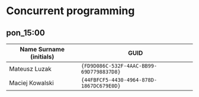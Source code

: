# Concurrent programming

## pon_15:00

| Name Surname (initials) | GUID                                     |
| ----------------------- | ---------------------------------------- |
| Mateusz Luzak           | `{FD9D086C-532F-4AAC-BB99-69D7798837D8}` |
| Maciej Kowalski         | `{44FBFCF5-4430-4964-878D-1867DC679E0D}` |